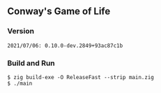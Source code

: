 ## Conway's Game of Life
### Version
```
2021/07/06: 0.10.0-dev.2849+93ac87c1b
```
### Build and Run
```
$ zig build-exe -O ReleaseFast --strip main.zig
$ ./main
```
